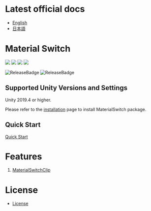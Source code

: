 # Latest official docs
- [English](https://docs.unity3d.com/Packages/com.unity.material-switch@latest)
- [日本語](https://docs.unity3d.com/ja/Packages/com.unity.material-switch@latest)

# Material Switch

[![](https://badge-proxy.cds.internal.unity3d.com/9a68c90a-06a0-4728-a775-820084993acb)](https://badges.cds.internal.unity3d.com/packages/com.unity.material-switch/build-info?branch=dev&testWorkflow=package-isolation)
[![](https://badge-proxy.cds.internal.unity3d.com/a28713b4-6604-403c-89b9-b22697beadbc)](https://badges.cds.internal.unity3d.com/packages/com.unity.material-switch/dependencies-info?branch=dev&testWorkflow=updated-dependencies)
[![](https://badge-proxy.cds.internal.unity3d.com/0ae26932-f55f-467f-8327-7279449fa2c2)](https://badges.cds.internal.unity3d.com/packages/com.unity.material-switch/dependants-info)
[![](https://badge-proxy.cds.internal.unity3d.com/87243542-b0f3-4709-9431-be781f7f248f)](https://badges.cds.internal.unity3d.com/packages/com.unity.material-switch/warnings-info?branch=dev)

![ReleaseBadge](https://badge-proxy.cds.internal.unity3d.com/bf4a87d3-3baa-4977-9ccd-f58a315185ab)
![ReleaseBadge](https://badge-proxy.cds.internal.unity3d.com/e54b07c0-f16e-4790-b214-65b7f306bfeb)


## Supported Unity Versions and Settings

Unity 2019.4 or higher.

Please refer to the [installation](Documentation~/installation.md) page to install MaterialSwitch package.

## Quick Start

[Quick Start](Documentation~/index.md#quick-start)

# Features
1. [MaterialSwitchClip](Documentation~/material-switch-clip.md)

# License
- [License](LICENSE.md)

